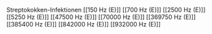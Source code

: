 Streptokokken-Infektionen
[[150 Hz (E)]]
[[700 Hz (E)]]
[[2500 Hz (E)]]
[[5250 Hz (E)]]
[[47500 Hz (E)]]
[[70000 Hz (E)]]
[[369750 Hz (E)]]
[[385400 Hz (E)]]
[[842000 Hz (E)]]
[[932000 Hz (E)]]